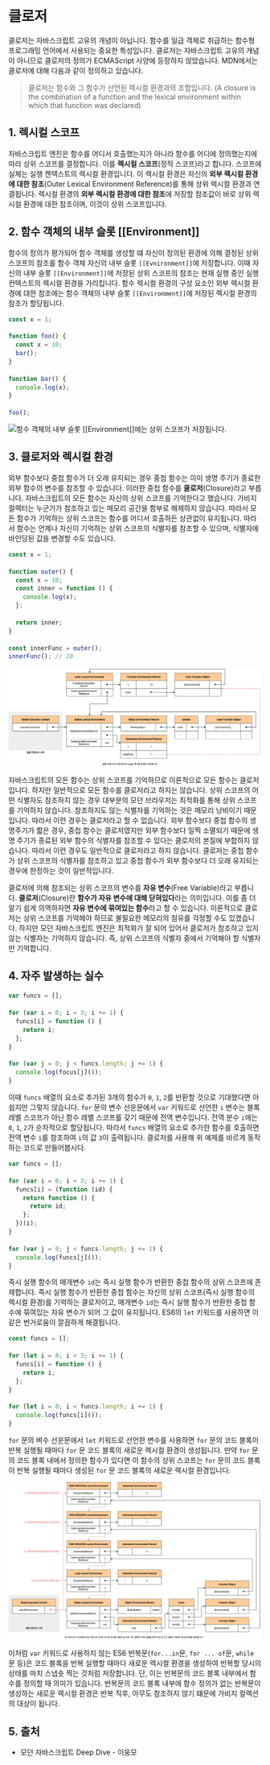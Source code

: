 # 클로저

클로저는 자바스크립트 고유의 개념이 아닙니다. 함수를 일급 객체로 취급하는 함수형 프로그래밍 언어에서 사용되는 중요한 특성입니다. 클로저는 자바스크립트 고유의 개념이 아니므로 클로저의 정의가 ECMAScript 사양에 등장하지 않았습니다. MDN에서는 클로저에 대해 다음과 같이 정의하고 있습니다.

> 클로저는 함수와 그 함수가 선언된 렉시컬 환경과의 조합입니다. (A closure is the combination of a function and the lexical environment within which that function was declared)

## 1. 렉시컬 스코프

자바스크립트 엔진은 함수를 어디서 호출했는지가 아니라 함수를 어디에 정의했는지에 따라 상위 스코프를 결정합니다. 이를 **렉시컬 스코프**(정적 스코프)라고 합니다. 스코프에 실체는 실행 켄텍스트의 렉시컬 환경입니다. 이 렉시컬 환경은 자신의 **외부 렉시컬 환경에 대한 참조**(Outer Lexical Environment Reference)를 통해 상위 렉시컬 환경과 연결됩니다. 렉시컬 환경의 **외부 렉시컬 환경에 대한 참조**에 저장할 참조값이 바로 상위 렉시컬 환경에 대한 참조이며, 이것이 상위 스코프입니다.

## 2. 함수 객체의 내부 슬롯 \[[Environment]]

함수의 정의가 평가되어 함수 객체를 생성할 떄 자신이 정의된 환경에 의해 결정된 상위 스코프의 참조를 함수 객체 자신의 내부 슬롯 `[[Evnironment]]`에 저장합니다. 이때 자신의 내부 슬롯 `[[Environment]]`에 저장된 상위 스코프의 참조는 현재 실행 중인 실행 컨텍스트의 렉시컬 환경을 가리킵니다. 함수 렉시컬 환경의 구성 요소인 외부 렉시컬 환경에 대한 참조에는 함수 객체의 내부 슬롯 `[[Environment]]`에 저장된 렉시컬 환경의 참조가 할당됩니다.

```javascript
const x = 1;

function foo() {
  const x = 10;
  bar();
}

function bar() {
  console.log(x);
}

foo();
```

![함수 객체의 내부 슬롯 [[Environment]]에는 상위 스코프가 저장됩니다.](../_images/javascript-closure01.png)

## 3. 클로저와 렉시컬 환경

외부 함수보다 중첩 함수가 더 오래 유지되는 경우 중첩 함수는 이미 생명 주기가 종료한 외부 함수의 변수를 참조할 수 있습니다. 이러한 중첩 함수를 **클로저**(Closure)라고 부릅니다. 자바스크립트의 모든 함수는 자신의 상위 스코프를 기억한다고 했습니다. 가비지 컬렉터는 누군가가 참조하고 있는 메모리 공간을 함부로 해제하지 않습니다. 따라서 모든 함수가 기억하는 상위 스코프는 함수를 어디서 호출하든 상관없이 유지됩니다. 따라서 함수는 언제나 자신이 기억하는 상위 스코프의 식별자를 참조할 수 있으며, 식별자에 바인딩된 값을 변경할 수도 있습니다.

```javascript
const x = 1;

function outer() {
  const x = 10;
  const inner = function () {
    console.log(x);
  };

  return inner;
}

const innerFunc = outer();
innerFunc(); // 10
```

![실행 컨텍스트가 제거되어도 outer 렉시컬 환경은 유지됩니다.](../_images/javascript-closure02.png)

자바스크립트의 모든 함수는 상위 스코프를 기억하므로 이론적으로 모든 함수는 클로저입니다. 하지만 일반적으로 모든 함수를 클로저라고 하지는 않습니다. 상위 스코프의 어떤 식별자도 참조하지 않는 경우 대부분의 모던 브라우저는 최적화를 통해 상위 스코프를 기억하지 않습니다. 참조하지도 않는 식별자를 기억하는 것은 메모리 낭비이기 때문입니다. 따라서 이런 경우는 클로저라고 할 수 없습니다. 외부 함수보다 중첩 함수의 생명주기가 짧은 경우, 중첩 함수는 클로저였지만 외부 함수보다 일찍 소멸되기 때문에 생명 주기가 종료된 외부 함수의 식별자를 참조할 수 있다는 클로저의 본질에 부합하지 않습니다. 따라서 이런 경우도 일반적으로 클로저라고 하지 않습니다. 클로저는 중첩 함수가 상위 스코프의 식별자를 참조하고 있고 중첩 함수가 외부 함수보다 더 오래 유지되는 경우에 한정하는 것이 일반적입니다.

클로저에 의해 참조되는 상위 스코프의 변수를 **자유 변수**(Free Variable)라고 부릅니다. **클로저**(Closure)란 **함수가 자유 변수에 대해 닫혀있다**라는 의미입니다. 이를 좀 더 알기 쉽게 의역하자면 **자유 변수에 묶여있는 함수**라고 할 수 있습니다. 이론적으로 클로저는 상위 스코프를 기억해야 하므로 불필요한 메모리의 점유를 걱정할 수도 있겠습니다. 하지만 모던 자바스크립트 엔진은 최적화가 잘 되어 있어서 클로저가 참조하고 있지 않는 식별자는 기억하지 않습니다. 즉, 상위 스코프의 식별자 중에서 기억해야 할 식별자만 기억합니다.

## 4. 자주 발생하는 실수

```javascript
var funcs = [];

for (var i = 0; i < 3; i += 1) {
  funcs[i] = function () {
    return i;
  };
}

for (var j = 0; j < funcs.length; j += 1) {
  console.log(focus[j]());
}
```

이때 `funcs` 배열의 요소로 추가된 3개의 함수가 `0`, `1`, `2`를 반환할 것으로 기대했다면 아쉽지만 그렇지 않습니다. `for` 문의 변수 선운문에서 `var` 키워드로 선언한 `i` 변수는 블록 레벨 스코프가 아닌 함수 레벨 스코프를 갖기 때문에 전역 변수입니다. 전역 분수 `i`에는 `0`, `1`, `2`가 순차적으로 할당됩니다. 따라서 `funcs` 배열의 요소로 추가한 함수를 호출하면 전역 변수 `i`를 참조하여 `i`의 값 `3`이 출력됩니다. 클로저를 사용해 위 예제를 바르게 동작하는 코드로 만들어봅시다.

```javascript
var funcs = [];

for (var i = 0; i < 3; i += 1) {
  funcs[i] = (function (id) {
    return function () {
      return id;
    };
  })(i);
}

for (var j = 0; j < funcs.length; j += 1) {
  console.log(funcs[j]());
}
```

즉시 실행 함수의 매개변수 `id`는 즉시 실행 함수가 반환한 중첩 함수의 상위 스코프에 존재합니다. 즉시 실행 함수가 반환한 중첩 함수는 자신의 상위 스코프(즉시 실행 함수의 렉시컬 환경)를 기억하는 클로저이고, 매개변수 `id`는 즉시 실행 함수가 반환한 중첩 함수에 묶여있는 자유 변수가 되어 그 값이 유지됩니다. ES6의 `let` 키워드를 사용하면 이 같은 번거로움이 깔끔하게 해결됩니다.

```javascript
const funcs = [];

for (let i = 0; i < 3; i += 1) {
  funcs[i] = function () {
    return i;
  };
}

for (let i = 0; i < funcs.length; i += 1) {
  console.log(funcs[i]());
}
```

`for` 문의 벼수 선운문에서 `let` 키워드로 선언한 변수를 사용하면 `for` 문의 코드 블록이 반복 실행될 때마다 `for` 문 코드 블록의 새로운 렉시컬 환경이 생성됩니다. 만약 `for` 문의 코드 블록 내에서 정의한 함수가 있다면 이 함수의 상위 스코프는 `for` 문의 코드 블록이 반복 실행될 때마다 생성된 `for` 문 코드 블록의 새로운 렉시컬 환경입니다.

![for 문의 변수 선언문에서 let 키워드로 선언한 초기화 변수를 사용한 for 문은 코드 블록이 반복 실행될 때마다 for 문 코드 블록의 새로운 렉시컬 환경을 생성합니다.](../_images/javascript-closure03.png)

이처럼 `var` 키워드로 사용하지 않는 ES6 반복문(`for...in`문, `for ... of`문, `while` 문 등)은 코드 블록을 반복 실행할 때마다 새로운 렉시컬 환경을 생성하여 반복할 당시의 상태를 마치 스냅숏 찍는 것처럼 저장합니다. 단, 이는 반복문의 코드 블록 내부에서 함수를 정의할 때 의미가 있습니다. 반복문의 코드 블록 내부에 함수 정의가 없는 반복문이 생성하는 새로운 렉시컬 환경은 반복 직후, 아무도 참조하지 않기 떄문에 가비지 컬렉션의 대상이 됩니다.

## 5. 출처

- 모던 자바스크립트 Deep Dive - 이웅모
